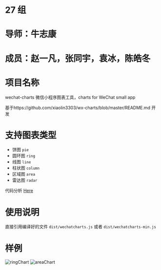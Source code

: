 # 27 组

# 导师：牛志康  
# 成员：赵一凡，张同宇，袁冰，陈皓冬

# 项目名称 
wechat-charts
微信小程序图表工具，charts for WeChat small app

基于https://github.com/xiaolin3303/wx-charts/blob/master/README.md 开发

# 支持图表类型
- 饼图   `pie`
- 圆环图 `ring`
- 线图   `line`
- 柱状图 `column`
- 区域图 `area`
- 雷达图 `radar`

代码分析 [Here](https://segmentfault.com/a/1190000007649376)

# 使用说明
直接引用编译好的文件 `dist/wechatcharts.js` 或者 `dist/wechatcharts-min.js`

# 样例
![ringChart](https://raw.githubusercontent.com/xiaolin3303/wx-charts/master/example/ring.png)
![areaChart](https://raw.githubusercontent.com/xiaolin3303/wx-charts/master/example/area.png)
